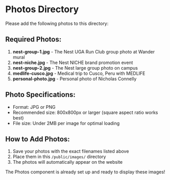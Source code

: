 # Photos Directory

Please add the following photos to this directory:

## Required Photos:

1. **nest-group-1.jpg** - The Nest UGA Run Club group photo at Wander mural
2. **nest-niche.jpg** - The Nest NICHE brand promotion event  
3. **nest-group-2.jpg** - The Nest large group photo on campus
4. **medlife-cusco.jpg** - Medical trip to Cusco, Peru with MEDLIFE
5. **personal-photo.jpg** - Personal photo of Nicholas Connelly

## Photo Specifications:
- Format: JPG or PNG
- Recommended size: 800x800px or larger (square aspect ratio works best)
- File size: Under 2MB per image for optimal loading

## How to Add Photos:
1. Save your photos with the exact filenames listed above
2. Place them in this `/public/images/` directory
3. The photos will automatically appear on the website

The Photos component is already set up and ready to display these images!
